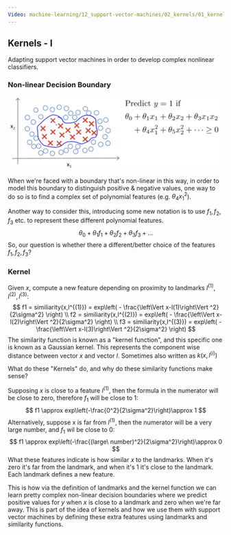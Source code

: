 ```yaml
---
Video: machine-learning/12_support-vector-machines/02_kernels/01_kernels-i.mp4
---
```


## Kernels - I

Adapting support vector machines in order to develop complex nonlinear classifiers.

### Non-linear Decision Boundary

<img src="04-kernels-I.assets/image-20210525073448860.png" alt="image-20210525073448860" style="zoom:50%;" />

When we're faced with a boundary that's non-linear in this way, in order to model this boundary to distinguish positive & negative values, one way to do so is to find a complex set of polynomial features (e.g. $\theta_4x^2_1$).

Another way to consider this, introducing some new notation is to use $f_1, f_2, f_3$ etc. to represent these different polynomial features.
$$
\theta_0 + \theta_1f_1+ \theta_2f_2+ \theta_3f_3+ ...
$$
So, our question is whether there a different/better choice of the features $f_1, f_2, f_3$?

### Kernel

Given $x$, compute a new feature depending on proximity to landmarks $l^{(1)}, l^{(2)}, l^{(3)}$:
$$
f1 = similiarity(x,l^{(1)}) = exp\left( - \frac{\left\Vert x-l(1)\right\Vert ^2}{2\sigma^2} \right) \\
f2 = similiarity(x,l^{(2)}) = exp\left( - \frac{\left\Vert x-l(2)\right\Vert ^2}{2\sigma^2} \right) \\
f3 = similiarity(x,l^{(3)}) = exp\left( - \frac{\left\Vert x-l(3)\right\Vert ^2}{2\sigma^2} \right)
$$
The similarity function is known as a "kernel function", and this specific one is known as a Gaussian kernel.  This represents the component wise distance between vector $x$ and vector $l$.  Sometimes also written as $k(x, l^{(i)})$

What do these "Kernels" do, and why do these similarity functions make sense?

Supposing $x$ is close to a feature $l^{(1)}$, then the formula in the numerator will be close to zero, therefore $f_1$ will be close to 1:
$$
f1 \approx exp\left(-\frac{0^2}{2\sigma^2}\right)\approx 1
$$
Alternatively, suppose x is far from $l^{(1)}$, then the numerator will be a very large number, and $f_1$ wil be close to 0:
$$
f1 \approx exp\left(-\frac{(large\ number)^2}{2\sigma^2}\right)\approx 0
$$
What these features indicate is how similar $x$ to the landmarks.  When it's zero it's far from the landmark, and when it's 1 it's close to the landmark.  Each landmark defines a new feature.

This is how via the definition of landmarks and the kernel function we can learn pretty complex non-linear decision boundaries where we predict positive values for $y$ when $x$ is close to a landmark and zero when we're far away.  This is part of the idea of kernels and how we use them with support vector machines by defining these extra features using landmarks and similarity functions.
